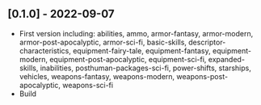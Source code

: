 ## [0.1.0] - 2022-09-07
- First version including: abilities, ammo, armor-fantasy, armor-modern, armor-post-apocalyptic, armor-sci-fi, basic-skills, descriptor-characteristics, equipment-fairy-tale, equipment-fantasy, equipment-modern, equipment-post-apocalyptic, equipment-sci-fi, expanded-skills, inabilities, posthuman-packages-sci-fi, power-shifts, starships, vehicles, weapons-fantasy, weapons-modern, weapons-post-apocalyptic, weapons-sci-fi
- Build
